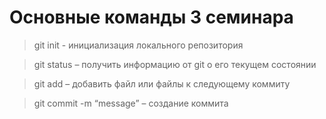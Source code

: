 # Основные команды 3 семинара

> git init - инициализация локального репозитория

> git status – получить информацию от git о его текущем состоянии 

> git add – добавить файл или файлы к следующему коммиту

> git commit -m “message” – создание коммита